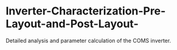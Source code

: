 # Inverter-Characterization-Pre-Layout-and-Post-Layout-
Detailed analysis and parameter calculation of the COMS inverter.  
